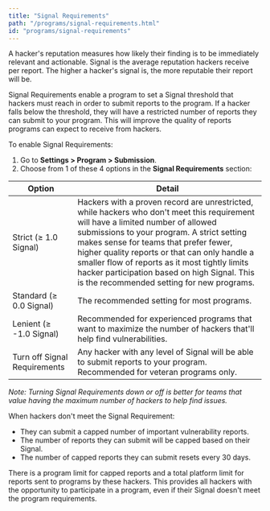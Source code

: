 ```yaml
---
title: "Signal Requirements"
path: "/programs/signal-requirements.html"
id: "programs/signal-requirements"
---
```


A hacker's reputation measures how likely their finding is to be immediately relevant and actionable. Signal is the average reputation hackers receive per report. The higher a hacker's signal is, the more reputable their report will be.

Signal Requirements enable a program to set a Signal threshold that hackers must reach in order to submit reports to the program. If a hacker falls below the threshold, they will have a restricted number of reports they can submit to your program. This will improve the quality of reports programs can expect to receive from hackers.

To enable Signal Requirements:
1. Go to **Settings > Program > Submission**.
2. Choose from 1 of these 4 options in the **Signal Requirements** section:

Option | Detail
------ | ------
Strict (≥ 1.0 Signal) | Hackers with a proven record are unrestricted, while hackers who don't meet this requirement will have a limited number of allowed submissions to your program. A strict setting makes sense for teams that prefer fewer, higher quality reports or that can only handle a smaller flow of reports  as it most tightly limits hacker participation based on high Signal. This is the recommended setting for new programs.
Standard (≥ 0.0 Signal) | The recommended setting for most programs.
Lenient (≥ -1.0 Signal) | Recommended for experienced programs that want to maximize the number of hackers that'll help find vulnerabilities.
Turn off Signal Requirements | Any hacker with any level of Signal will be able to submit reports to your program. Recommended for veteran programs only.

*Note: Turning Signal Requirements down or off is better for teams that value having the maximum number of hackers to help find issues.*

When hackers don't meet the Signal Requirement:
* They can submit a capped number of important vulnerability reports.
* The number of reports they can submit will be capped based on their Signal.
* The number of capped reports they can submit resets every 30 days.

There is a program limit for capped reports and a total platform limit for reports sent to programs by these hackers. This provides all hackers with the opportunity to participate in a program, even if their Signal doesn't meet the program requirements.
